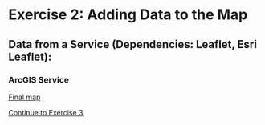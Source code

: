 # Exercise 2: Adding Data to the Map

## Data from a Service (Dependencies: Leaflet, Esri Leaflet):

### ArcGIS Service
[Final map](http://geospatialem.github.io/getting-started-with-leaflet/Exercise2_Adding-Data/service/index.html)

[Continue to Exercise 3](Exercise_3.md)
